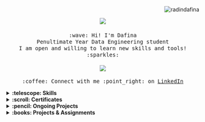 <p align="right"> <img src="https://komarev.com/ghpvc/?username=radindafina&label=Profile%20views&color=0e75b6&style=flat" alt="radindafina" /> </p>
<p align="center">
  <img src="https://user-images.githubusercontent.com/5679180/79618120-0daffb80-80be-11ea-819e-d2b0fa904d07.gif" width="27px">
  <br><br>
  <samp>
    :wave: Hi! I'm Dafina
    <br>Penultimate Year Data Engineering student
    <br>I am open and willing to learn new skills and tools! :sparkles:<br><br>
    <img src="https://i.pinimg.com/originals/6a/62/20/6a6220cf08d104335ab53dd59c7dce62.gif" width="400px" align="center">
    <br><br>:coffee: Connect with me :point_right: on <a href="https://www.linkedin.com/in/radin-dafina/">LinkedIn</a>
  </samp>
</p>

<details>
  <summary><b>:telescope: Skills</b></summary>
<p align="center"> <a href="https://aws.amazon.com" target="_blank" rel="noreferrer"> <img src="https://raw.githubusercontent.com/devicons/devicon/master/icons/amazonwebservices/amazonwebservices-original-wordmark.svg" alt="aws" width="40" height="40"/> </a> <a href="https://azure.microsoft.com/en-in/" target="_blank" rel="noreferrer"> <img src="https://www.vectorlogo.zone/logos/microsoft_azure/microsoft_azure-icon.svg" alt="azure" width="40" height="40"/> </a> <a href="https://www.w3schools.com/cpp/" target="_blank" rel="noreferrer"> <img src="https://raw.githubusercontent.com/devicons/devicon/master/icons/cplusplus/cplusplus-original.svg" alt="cplusplus" width="40" height="40"/> </a> <a href="https://www.w3schools.com/css/" target="_blank" rel="noreferrer"> <img src="https://raw.githubusercontent.com/devicons/devicon/master/icons/css3/css3-original-wordmark.svg" alt="css3" width="40" height="40"/> </a> <a href="https://www.w3.org/html/" target="_blank" rel="noreferrer"> <img src="https://raw.githubusercontent.com/devicons/devicon/master/icons/html5/html5-original-wordmark.svg" alt="html5" width="40" height="40"/> </a> <a href="https://www.java.com" target="_blank" rel="noreferrer"> <img src="https://raw.githubusercontent.com/devicons/devicon/master/icons/java/java-original.svg" alt="java" width="40" height="40"/> </a> <a href="https://developer.mozilla.org/en-US/docs/Web/JavaScript" target="_blank" rel="noreferrer"> <img src="https://raw.githubusercontent.com/devicons/devicon/master/icons/javascript/javascript-original.svg" alt="javascript" width="40" height="40"/> </a> <a href="https://www.mysql.com/" target="_blank" rel="noreferrer"> <img src="https://raw.githubusercontent.com/devicons/devicon/master/icons/mysql/mysql-original-wordmark.svg" alt="mysql" width="40" height="40"/> </a> <a href="https://pandas.pydata.org/" target="_blank" rel="noreferrer"> <img src="https://raw.githubusercontent.com/devicons/devicon/2ae2a900d2f041da66e950e4d48052658d850630/icons/pandas/pandas-original.svg" alt="pandas" width="40" height="40"/> </a> <a href="https://www.php.net" target="_blank" rel="noreferrer"> <img src="https://raw.githubusercontent.com/devicons/devicon/master/icons/php/php-original.svg" alt="php" width="40" height="40"/> </a> <a href="https://www.python.org" target="_blank" rel="noreferrer"> <img src="https://raw.githubusercontent.com/devicons/devicon/master/icons/python/python-original.svg" alt="python" width="40" height="40"/> </a> <a href="https://scikit-learn.org/" target="_blank" rel="noreferrer"> <img src="https://upload.wikimedia.org/wikipedia/commons/0/05/Scikit_learn_logo_small.svg" alt="scikit_learn" width="40" height="40"/> </a> <a href="https://seaborn.pydata.org/" target="_blank" rel="noreferrer"> <img src="https://seaborn.pydata.org/_images/logo-mark-lightbg.svg" alt="seaborn" width="40" height="40"/> </a> 
 </p>
</details>

<details>
  <summary><b>:scroll: Certificates</b></summary>

<p align="center">
  <samp>
    <br>Microsoft Azure AI Fundamentals
    <br>AWS Academy Cloud Foundations
    <br>AWS Academy Data Analytics
    <br>AWS Academy Machine Learning Foundations
    <br>Alteryx Designer Core
    <br>Alteryx Machine Learning Foundation Micro-Credential
    <br>Alteryx Foundational Micro-Credential<br><br>
  </samp>
</p>
</details>

<details>
  <summary><b>:pencil: Ongoing Projects</b></summary>
  
<p align="center">
  <samp>
    <br><a href="https://github.com/radindafina/learn-django/tree/main/materials/assignment/submission/DataAce">Food Delivery System</a>
    <br><a href="https://github.com/radindafina/special-topic-data-engineering/tree/main/project/proposal/DataAce">Tiktok Analytics Dashboard using MongoDB</a>
  </samp>
</p>
  
</details>

<details>
  <summary><b>:books: Projects & Assignments</b></summary>
  
<p align="center">
  <samp>
    <br><a href="https://github.com/radindafina/Python-big-data/tree/main/Assignment%201/uwu">Big Data EDA: Airline Delay in 2017</a>
    <br><a href="https://github.com/radindafina/Python_EDA/tree/main/Malaysia%20EDA/uwu">Malaysia Dataset EDA: Property Listings in Kuala Lumpur</a>
    <br><a href="https://github.com/radindafina/Python-big-data/tree/main/Assignment%202b/QwQ">Pandas vs Polars on Health Insurance Marketplace Dataset</a>
    <br><a href="https://github.com/radindafina/python-web/tree/main/beautiful-soup/QwQ">Web Scraping Malaysia States Website using Beautiful Soup</a>
    <br><a href="https://github.com/radindafina/Python-big-data/tree/main/Assignment%202a/QwQ">Alternatives to Pandas for Processing Large Dataset - Polars</a>
    <br><a href="https://github.com/radindafina/Python-big-data/tree/main/Project/QwQ">Big Data Project: New York City Automated Traffic Volume Counts</a>
  </samp>
</p>
  
</details>
